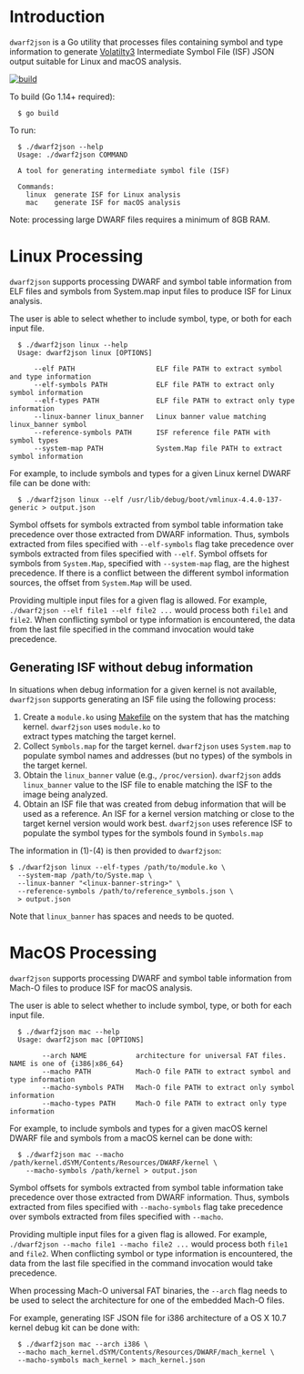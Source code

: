 # Introduction

`dwarf2json` is a Go utility that processes files containing symbol and type
information to generate [Volatilty3](https://github.com/volatilityfoundation/volatility3)
Intermediate Symbol File (ISF) JSON output suitable for Linux and macOS
analysis.

[![build](https://github.com/volatilityfoundation/dwarf2json/workflows/build/badge.svg)](https://github.com/volatilityfoundation/dwarf2json/actions?query=workflow%3Abuild)

To build (Go 1.14+ required):
```
  $ go build
```

To run:
```
  $ ./dwarf2json --help
  Usage: ./dwarf2json COMMAND

  A tool for generating intermediate symbol file (ISF)

  Commands:
    linux  generate ISF for Linux analysis
    mac    generate ISF for macOS analysis
```

Note: processing large DWARF files requires a minimum of 8GB RAM.

# Linux Processing
`dwarf2json` supports processing DWARF and symbol table information from ELF
files and symbols from System.map input files to produce ISF for
Linux analysis.

The user is able to select whether to include symbol, type, or both for each
input file.

```
  $ ./dwarf2json linux --help
  Usage: dwarf2json linux [OPTIONS]

      --elf PATH                    ELF file PATH to extract symbol and type information
      --elf-symbols PATH            ELF file PATH to extract only symbol information
      --elf-types PATH              ELF file PATH to extract only type information
      --linux-banner linux_banner   Linux banner value matching linux_banner symbol
      --reference-symbols PATH      ISF reference file PATH with symbol types
      --system-map PATH             System.Map file PATH to extract symbol information
```

For example, to include symbols and types for a given Linux kernel DWARF
file can be done with:
```
  $ ./dwarf2json linux --elf /usr/lib/debug/boot/vmlinux-4.4.0-137-generic > output.json
```

Symbol offsets for symbols extracted from symbol table information take
precedence over those extracted from DWARF information. Thus, symbols extracted
from files specified with `--elf-symbols` flag take precedence over symbols
extracted from files specified with `--elf`. Symbol offsets for symbols from
`System.Map`, specified with `--system-map` flag, are the highest precedence. If
there is a conflict between the different symbol information sources, the
offset from `System.Map` will be used.

Providing multiple input files for a given flag is allowed. For example,
`./dwarf2json --elf file1 --elf file2 ...` would process both `file1` and
`file2`. When conflicting symbol or type information is encountered, the data
from the last file specified in the command invocation would take precedence.

## Generating ISF without debug information

In situations when debug information for a given kernel is not available,
`dwarf2json` supports generating an ISF file using the following process:

1. Create a `module.ko` using [Makefile](linux_build_module/Makefile) on the
   system that has the matching kernel. `dwarf2json` uses `module.ko` to \
   extract types matching the target kernel.
2. Collect `Symbols.map` for the target kernel. `dwarf2json` uses `System.map`
   to populate symbol names and addresses (but no types) of the symbols in the
   target kernel.
3. Obtain the `linux_banner` value (e.g., `/proc/version`). `dwarf2json` adds
   `linux_banner` value to the ISF file to enable matching the ISF to the image
   being analyzed.
4. Obtain an ISF file that was created from debug information that will be used
   as a reference. An ISF for a kernel version matching or close to the target
   kernel version would work best. `dwarf2json` uses reference ISF to
   populate the symbol types for the symbols found in `Symbols.map`

The information in (1)-(4) is then provided to `dwarf2json`:

```
$ ./dwarf2json linux --elf-types /path/to/module.ko \
  --system-map /path/to/Syste.map \
  --linux-banner "<linux-banner-string>" \
  --reference-symbols /path/to/reference_symbols.json \
  > output.json
```

Note that `linux_banner` has spaces and needs to be quoted.

# MacOS Processing
`dwarf2json` supports processing DWARF and symbol table information from Mach-O
files to produce ISF for macOS analysis.

The user is able to select whether to include symbol, type, or both for each
input file.

```
  $ ./dwarf2json mac --help
  Usage: dwarf2json mac [OPTIONS]

        --arch NAME            architecture for universal FAT files. NAME is one of {i386|x86_64}
        --macho PATH           Mach-O file PATH to extract symbol and type information
        --macho-symbols PATH   Mach-O file PATH to extract only symbol information
        --macho-types PATH     Mach-O file PATH to extract only type information
```

For example, to include symbols and types for a given macOS kernel DWARF
file and symbols from a macOS kernel can be done with:
```
  $ ./dwarf2json mac --macho /path/kernel.dSYM/Contents/Resources/DWARF/kernel \
    --macho-symbols /path/kernel > output.json
```

Symbol offsets for symbols extracted from symbol table information take
precedence over those extracted from DWARF information. Thus, symbols extracted
from files specified with `--macho-symbols` flag take precedence over symbols
extracted from files specified with `--macho`.


Providing multiple input files for a given flag is allowed. For example,
`./dwarf2json --macho file1 --macho file2 ...` would process both `file1` and
`file2`. When conflicting symbol or type information is encountered, the data
from the last file specified in the command invocation would take precedence.

When processing Mach-O universal FAT binaries, the `--arch` flag needs to be
used to select the architecture for one of the embedded Mach-O files.

For example, generating ISF JSON file for i386 architecture of a OS X 10.7
kernel debug kit can be done with:

```
  $ ./dwarf2json mac --arch i386 \
  --macho mach_kernel.dSYM/Contents/Resources/DWARF/mach_kernel \
  --macho-symbols mach_kernel > mach_kernel.json
```
